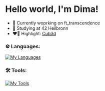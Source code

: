 # Hello world, I'm Dima!
- 🔭 Currently woprking on ft_transcendence
- 🌱 Studying at 42 Heilbronn
- ❤️‍🔥 Highlight: [Cub3d](https://github.com/oliferovych/cub3d)

### ⚙️ Languages:
     
[![My Languages](https://skillicons.dev/icons?i=c,cpp,go,javascript,html,bash)](https://skillicons.dev)

### 🛠️ Tools:

[![My Tools](https://skillicons.dev/icons?i=git,docker,typescript,github,wordpress,notion,vscode)](https://skillicons.dev)
